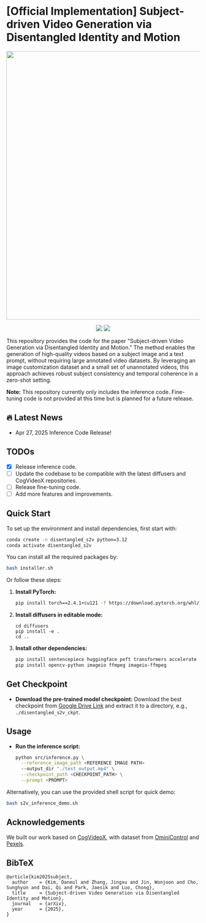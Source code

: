 # [Official Implementation] Subject-driven Video Generation via Disentangled Identity and Motion

<p align="center">
  <img src="./assets/s2v_teaser.gif" width="700"/>
</p>

<p align="center">
  <a href="#"><img src="https://img.shields.io/badge/ArXiv_To_Be_Released-Disentangled_S2V-red"></a>
  <a href="https://carpedkm.github.io/projects/disentangled_sub/"><img src="https://img.shields.io/badge/Project%20Page-Disentangled_S2V-blue"></a> 
</p>


This repository provides the code for the paper "Subject-driven Video Generation via Disentangled Identity and Motion." The method enables the generation of high-quality videos based on a subject image and a text prompt, without requiring large annotated video datasets. By leveraging an image customization dataset and a small set of unannotated videos, this approach achieves robust subject consistency and temporal coherence in a zero-shot setting.

**Note:** This repository currently only includes the inference code. 
Fine-tuning code is not provided at this time but is planned for a future release.

## 🔥 Latest News
- Apr 27, 2025 Inference Code Release!

## TODOs

- [x] Release inference code.
- [ ] Update the codebase to be compatible with the latest diffusers and CogVideoX repositories.
- [ ] Release fine-tuning code.
- [ ] Add more features and improvements.

## Quick Start

To set up the environment and install dependencies, 
first start with:

   ```bash
   conda create -n disentangled_s2v python=3.12
   conda activate disentangled_s2v
   ```

You can install all the required packages by:
   ```bash
   bash installer.sh
   ```

Or follow these steps:

1. **Install PyTorch:**
   ```bash
   pip install torch==2.4.1+cu121 -f https://download.pytorch.org/whl/torch_stable.html
   ```

2. **Install diffusers in editable mode:**
   ```
   cd diffusers
   pip install -e .
   cd ..
   ```

3. **Install other dependencies:**
   ```bash
   pip install sentencepiece huggingface peft transformers accelerate
   pip install opencv-python imageio ffmpeg imageio-ffmpeg
   ```

## Get Checkpoint 
- **Download the pre-trained model checkpoint:**
   Download the best checkpoint from [Google Drive Link](https://drive.google.com/file/d/190lmjS_tPmutSruDmgGthyg_N5wRF3Nl/view?usp=sharing) and extract it to a directory, e.g., `./disentangled_s2v_ckpt`.

## Usage
- **Run the inference script:**
   ```bash
   python src/inference.py \
     --reference_image_path <REFERENCE IMAGE PATH>
     --output_dir "./test_output.mp4" \
     --checkpoint_path <CHECKPOINT_PATH> \
     --prompt <PROMPT>
   ```

Alternatively, you can use the provided shell script for quick demo:
```bash
bash s2v_inference_demo.sh
```

## Acknowledgements
We built our work based on [CogVideoX](https://github.com/THUDM/CogVideo), with dataset from [OminiControl](https://github.com/Yuanshi9815/OminiControl) and [Pexels](https://huggingface.co/datasets/jovianzm/Pexels-400k).



## BibTeX
<pre><code>@article{kim2025subject,
  author    = {Kim, Daneul and Zhang, Jingxu and Jin, Wonjoon and Cho, Sunghyun and Dai, Qi and Park, Jaesik and Luo, Chong},
  title     = {Subject-driven Video Generation via Disentangled Identity and Motion},
  journal   = {arXiv},
  year      = {2025},
}
</code></pre>
